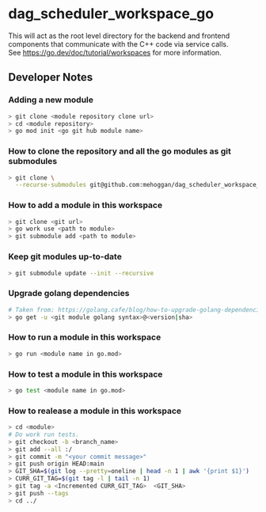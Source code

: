 # dag_scheduler_workspace_go
This will act as the root level directory for the backend and frontend </br>
components that communicate with the C++ code via service calls. </br>
See https://go.dev/doc/tutorial/workspaces for more information. </br>

## Developer Notes

### Adding a new module
```sh
> git clone <module repository clone url>
> cd <module repository>
> go mod init <go git hub module name>
```

### How to clone the repository and all the go modules as git submodules
```sh
> git clone \
  --recurse-submodules git@github.com:mehoggan/dag_scheduler_workspace_go.git
```

### How to add a module in this workspace
```sh
> git clone <git url>
> go work use <path to module>
> git submodule add <path to module>
```

### Keep git modules up-to-date
```sh
> git submodule update --init --recursive
```

### Upgrade golang dependencies
```sh
# Taken from: https://golang.cafe/blog/how-to-upgrade-golang-dependencies.html
> go get -u <git module golang syntax>@<version|sha>
```

### How to run a module in this workspace
```sh
> go run <module name in go.mod>
```

### How to test a module in this workspace
```sh
> go test <module name in go.mod>
```

### How to realease a module in this workspace

```sh
> cd <module>
# Do work run tests.
> git checkout -b <branch_name>
> git add --all :/
> git commit -m "<your commit message>"
> git push origin HEAD:main
> GIT_SHA=$(git log --pretty=oneline | head -n 1 | awk '{print $1}')
> CURR_GIT_TAG=$(git tag -l | tail -n 1)
> git tag -a <Incremented CURR_GIT_TAG>  <GIT_SHA>
> git push --tags
> cd ../
```
